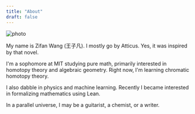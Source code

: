 ```yaml
---
title: "About"
draft: false
---
```


![photo](/website/bad.jpeg'photo')

My name is Zifan Wang (王子凡). I mostly go by Atticus. Yes, it was inspired by that novel.

I'm a sophomore at MIT studying pure math, primarily interested in homotopy theory and algebraic geometry. Right now, I'm learning chromatic homotopy theory. 

I also dabble in physics and machine learning. Recently I became interested in formalizing mathematics using Lean.

In a parallel universe, I may be a guitarist, a chemist, or a writer.